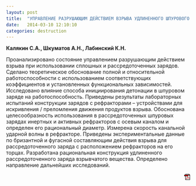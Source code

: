 ```yaml
---
layout: post
title:  "УПРАВЛЕНИЕ РАЗРУШАЮЩИМ ДЕЙСТВИЕМ ВЗРЫВА УДЛИНЕННОГО ШПУРОВОГО ЗАРЯДА ВЗРЫВЧАТОГО ВЕЩЕСТВА"
date:   2014-03-10 12:10:10
categories: destruction
---
```


<strong>Калякин С.А., Шкуматов А.Н., Лабинский К.Н.</strong>

Проанализировано  состояние  управлением  разрушающим  действием  взрыва  при  использовании 
сплошных  и  рассредоточенных  зарядов.  Сделано  теоретическое  обоснование  полной  и  относительной 
работоспособности с  использованием соответствующих  коэффициентов  и  установленных функциональных 
зависимостей.  Исследовано  влияние  способа  инициирования  детонации  в  шпуровом  заряде  на 
работоспособность. Приведены результаты лабораторных испытаний конструкции зарядов с рефракторами  –
устройствами  для  искривления  /  преломления  движения  продуктов  взрыва.  Обоснована  целесообразность 
использования в рассредоточенных шпуровых зарядах инертных и активных рефракторов с осевым каналом 
и  определен  его  рациональный  диаметр.  Измерена  скорость  канальной  ударной  волны  в  рефракторе. 
Приведены  экспериментальные  данные  по  бризантной  и  фугасной  составляющим  действия  взрыва  для 
рассредоточенного  заряда  с  расположением  рефракторов  на  его  торцах.  Разработана  рациональная 
конструкция  удлиненного  рассредоточенного  заряда  взрывчатого  вещества.  Определено  направление 
дальнейших исследований.
<p align="right">
<a href="http://www.blastcraft.net/files/articles/destruction4.pdf" target="_blank"><img src="/img/pdf.gif"></a>
</p>